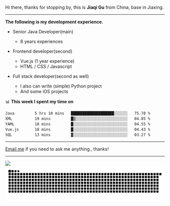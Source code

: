 Hi there, thanks for stopping by, this is **Jiaqi Gu** from China, base in Jiaxing.

---

**The following is my development experience.**

- Senior Java Developer(main)
  - 8 years experiences

- Frontend developer(second)
  - Vue.js (1 year experience)
  - HTML / CSS / Javascript
  
- Full stack developer(second as well)
  - I also can write (simple) Python project
  - And some iOS projects

📊 **This week I spent my time on**
<!--START_SECTION:waka-->

```txt
Java         5 hrs 10 mins   ███████████████████░░░░░░   75.78 %
XML          19 mins         █▒░░░░░░░░░░░░░░░░░░░░░░░   04.85 %
YAML         18 mins         █░░░░░░░░░░░░░░░░░░░░░░░░   04.55 %
Vue.js       18 mins         █░░░░░░░░░░░░░░░░░░░░░░░░   04.43 %
SQL          13 mins         ▓░░░░░░░░░░░░░░░░░░░░░░░░   03.27 %
```

<!--END_SECTION:waka-->

---

[Email me](mailto:htk2klwgr@mozmail.com?subject=Hiring_from_GitHub) if you need to ask me anything., thanks!

---

![]( https://visitor-badge.glitch.me/badge?page_id=githubgujiaqi)
![]( https://github.com/droid-Q/droid-Q/raw/output/github-contribution-grid-snake.svg#gh-dark-mode-only)
